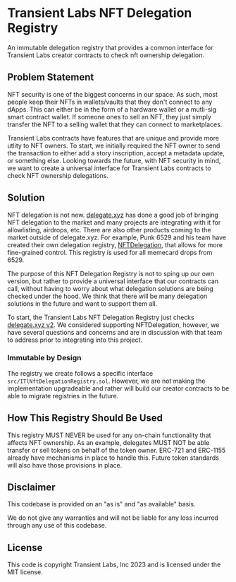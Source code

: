 # Transient Labs NFT Delegation Registry
An immutable delegation registry that provides a common interface for Transient Labs creator contracts to check nft ownership delegation.

## Problem Statement
NFT security is one of the biggest concerns in our space. As such, most people keep their NFTs in wallets/vaults that they don't connect to any dApps. This can either be in the form of a hardware wallet or a mutli-sig smart contract wallet. If someone ones to sell an NFT, they just simply transfer the NFT to a selling wallet that they can connect to marketplaces. 

Transient Labs contracts have features that are unique and provide more utlity to NFT owners. To start, we initially required the NFT owner to send the transaction to either add a story inscription, accept a metadata update, or something else. Looking towards the future, with NFT security in mind, we want to create a universal interface for Transient Labs contracts to check NFT ownership delegations.

## Solution
NFT delegation is not new. [delegate.xyz](https://delegate.xyz) has done a good job of bringing NFT delegation to the market and many projects are integrating with it for allowlisting, airdrops, etc. There are also other products coming to the market outside of delegate.xyz. For example, Punk 6529 and his team have created their own delegation registry, [NFTDelegation](https://docs.nftdelegation.com/), that allows for more fine-grained control. This registry is used for all memecard drops from 6529.

The purpose of this NFT Delegation Registry is not to sping up our own version, but rather to provide a universal interface that our contracts can call, without having to worry about what delegation solutions are being checked under the hood. We think that there will be many delegation solutions in the future and want to support them all.

To start, the Transient Labs NFT Delegation Registry just checks [delegate.xyz v2](https://docs.delegate.xyz/delegate/upgrade-to-v2/v2-is-a-separate-contract). We considered supporting NFTDelegation, however, we have several questions and concerns and are in discussion with that team to address prior to integrating into this project.

### Immutable by Design
The registry we create follows a specific interface `src/ITlNftDelegationRegistry.sol`. However, we are not making the implementation upgradeable and rather will build our creator contracts to be able to migrate registries in the future.

## How This Registry Should Be Used
This registry MUST NEVER be used for any on-chain functionality that affects NFT ownership. As an example, delegates MUST NOT be able transfer or sell tokens on behalf of the token owner. ERC-721 and ERC-1155 already have mechanisms in place to handle this. Future token standards will also have those provisions in place.

## Disclaimer
This codebase is provided on an "as is" and "as available" basis.

We do not give any warranties and will not be liable for any loss incurred through any use of this codebase.

## License
This code is copyright Transient Labs, Inc 2023 and is licensed under the MIT license.